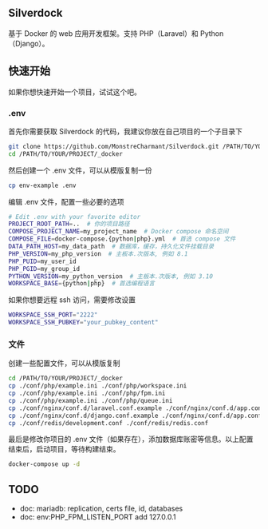 ## Silverdock
基于 Docker 的 web 应用开发框架。支持 PHP（Laravel）和 Python（Django）。

## 快速开始
如果你想快速开始一个项目，试试这个吧。

### .env
首先你需要获取 Silverdock 的代码，我建议你放在自己项目的一个子目录下
```bash
git clone https://github.com/MonstreCharmant/Silverdock.git /PATH/TO/YOUR/PROJECT/_docker
cd /PATH/TO/YOUR/PROJECT/_docker
```

然后创建一个 .env 文件，可以从模版复制一份
```bash
cp env-example .env
```

编辑 .env 文件，配置一些必要的选项
```bash
# Edit .env with your favorite editor
PROJECT_ROOT_PATH=..  # 你的项目路径
COMPOSE_PROJECT_NAME=my_project_name  # Docker compose 命名空间
COMPOSE_FILE=docker-compose.{python|php}.yml  # 首选 compose 文件
DATA_PATH_HOST=my_data_path  # 数据库，缓存，持久化文件挂载目录
PHP_VERSION=my_php_version  # 主板本.次版本, 例如 8.1
PHP_PUID=my_user_id
PHP_PGID=my_group_id
PYTHON_VERSION=my_python_version  # 主板本.次版本, 例如 3.10
WORKSPACE_BASE={python|php}  # 首选编程语言
```

如果你想要远程 ssh 访问，需要修改设置
```bash
WORKSPACE_SSH_PORT="2222"
WORKSPACE_SSH_PUBKEY="your_pubkey_content"
```

### 文件

创建一些配置文件，可以从模版复制
```bash
cd /PATH/TO/YOUR/PROJECT/_docker
cp ./conf/php/example.ini ./conf/php/workspace.ini
cp ./conf/php/example.ini ./conf/php/fpm.ini
cp ./conf/php/example.ini ./conf/php/queue.ini
cp ./conf/nginx/conf.d/laravel.conf.example ./conf/nginx/conf.d/app.conf  # 如果你的项目是基于 php
cp ./conf/nginx/conf.d/django.conf.example ./conf/nginx/conf.d/app.conf  # 如果你的项目是基于 python
cp ./conf/redis/development.conf ./conf/redis/redis.conf
```

最后是修改你项目的 .env 文件（如果存在），添加数据库账密等信息。以上配置结束后，启动项目，等待构建结束。
```bash
docker-compose up -d
```

## TODO

- doc: mariadb: replication, certs file, id, databases
- doc: env:PHP_FPM_LISTEN_PORT add 127.0.0.1
